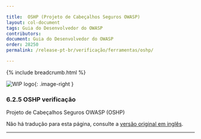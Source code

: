 ```yaml
---

title:  OSHP (Projeto de Cabeçalhos Seguros OWASP)
layout: col-document
tags: Guia do Desenvolvedor do OWASP
contributors:
document: Guia do Desenvolvedor do OWASP
order: 28250
permalink: /release-pt-br/verificação/ferramentas/oshp/

---
```


{% include breadcrumb.html %}

<style type="text/css">
.image-right {
  height: 180px;
  display: block;
  margin-left: auto;
  margin-right: auto;
  float: right;
}
</style>

![WIP logo](../../../assets/images/dg_wip.png "Trabalho em andamento"){: .image-right }

### 6.2.5 OSHP verificação

Projeto de Cabeçalhos Seguros OWASP (OSHP)

Não há tradução para esta página, consulte a [versão original em inglês][release080205].

----

[release080205]: https://github.com/OWASP/www-project-developer-guide/blob/main/draft/08-verification/02-tools/05-secure-headers.md
